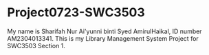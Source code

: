 # Project0723-SWC3503
My name is Sharifah Nur Ai'yunni binti Syed AmirulHaikal, ID number AM2304013341. This is my Library Management System Project for SWC3503 Section 1.
